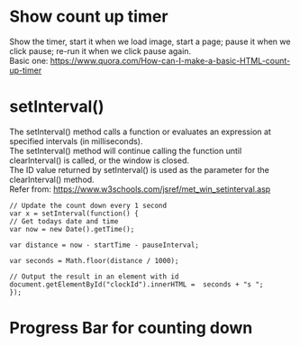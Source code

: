 # Show count up timer    
Show the timer, start it when we load image, start a page; pause it when we click pause; re-run it when we click pause again.   
Basic one: https://www.quora.com/How-can-I-make-a-basic-HTML-count-up-timer    

# setInterval()   
The setInterval() method calls a function or evaluates an expression at specified intervals (in milliseconds).    
The setInterval() method will continue calling the function until clearInterval() is called, or the window is closed.       
The ID value returned by setInterval() is used as the parameter for the clearInterval() method.       
Refer from: https://www.w3schools.com/jsref/met_win_setinterval.asp     

    // Update the count down every 1 second
    var x = setInterval(function() {
    // Get todays date and time
    var now = new Date().getTime();

    var distance = now - startTime - pauseInterval;

    var seconds = Math.floor(distance / 1000);

    // Output the result in an element with id
    document.getElementById("clockId").innerHTML =  seconds + "s ";
    });

# Progress Bar for counting down    


